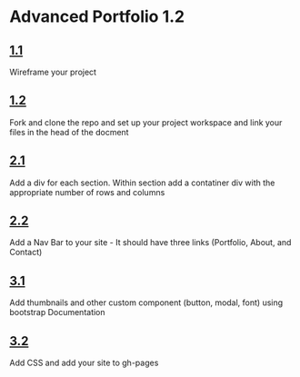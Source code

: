 # Advanced Portfolio 1.2

## [1.1](https://github.com/ScriptEdcurriculum/advanced_portfolio_solution/tree/1.1) 
Wireframe your project
## [1.2](https://github.com/ScriptEdcurriculum/advanced_portfolio_solution/tree/1.2)
Fork and clone the repo and set up your project workspace and link your files in the head of the docment          
## [2.1](https://github.com/ScriptEdcurriculum/advanced_portfolio_solution/tree/2.1)
Add a div for each section. Within section add a contatiner div with the appropriate number of rows and columns   
## [2.2](https://github.com/ScriptEdcurriculum/advanced_portfolio_solution/tree/2.2)
Add a Nav Bar to your site - It should have three links (Portfolio, About, and Contact) 
## [3.1](https://github.com/ScriptEdcurriculum/advanced_portfolio_solution/tree/3.1)
Add thumbnails and other custom component (button, modal, font) using bootstrap Documentation
## [3.2](https://github.com/ScriptEdcurriculum/advanced_portfolio_solution/tree/3.2)
Add CSS and add your site to gh-pages

